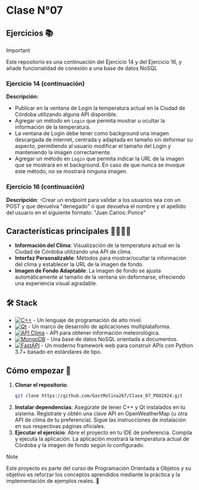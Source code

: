# Clase N°07
## Ejercicios 📚

> [!IMPORTANT]
> Este repositorio es una continuación del Ejercicio 14 y del Ejercicio 16, y añade funcionalidad de conexión a una base de datos NoSQL

### Ejercicio 14 (continuación)
**Descripción:**
- Publicar en la ventana de Login la temperatura actual en la Ciudad de Córdoba utilizando alguna API disponible.
- Agregar un método en `Login` que permita mostrar u ocultar la información de la temperatura.
- La ventana de Login debe tener como background una imagen descargada de internet, centrada y adaptada en tamaño sin deformar su aspecto, permitiendo al usuario modificar el tamaño del Login y manteniendo la imagen correctamente.
- Agregar un método en `Login` que permita indicar la URL de la imagen que se mostrará en el background. En caso de que nunca se invoque este método, no se mostrará ninguna imagen.

### Ejercicio 16 (continuación)
**Descripción**:
-Crear un endpoint para validar a los usuarios sea con un POST y que devuelva "denegado" o que devuelva el nombre y el apellido del usuario en el siguiente formato: "Juan Carlos::Ponce"

## Características principales 🙋‍♂️🙋‍♀️

- **Información del Clima**: Visualización de la temperatura actual en la Ciudad de Córdoba utilizando una API de clima.
- **Interfaz Personalizable**: Métodos para mostrar/ocultar la información del clima y establecer la URL de la imagen de fondo.
- **Imagen de Fondo Adaptable**: La imagen de fondo se ajusta automáticamente al tamaño de la ventana sin deformarse, ofreciendo una experiencia visual agradable.

## 🛠️ Stack

- [![C++][cplusplus-badge]][cplusplus-url] - Un lenguaje de programación de alto nivel.
- [![Qt][qt-badge]][qt-url] - Un marco de desarrollo de aplicaciones multiplataforma.
- [![API Clima][api-clima-badge]][api-clima-url] - API para obtener información meteorológica.
- [![MongoDB][mongodb-badge]][mongodb-url] - Una base de datos NoSQL orientada a documentos.
- [![FastAPI][fastapi-badge]][fastapi-url] - Un moderno framework web para construir APIs con Python 3.7+ basado en estándares de tipo.

[qt-url]: https://www.qt.io/
[qt-badge]: https://img.shields.io/badge/Qt-41CD52?style=for-the-badge&logo=Qt&logoColor=white
[cplusplus-url]: https://es.wikipedia.org/wiki/C%2B%2B
[cplusplus-badge]: https://img.shields.io/badge/C++-00599C?style=for-the-badge&logo=c%2B%2B&logoColor=white
[api-clima-url]: https://openweathermap.org/api
[api-clima-badge]: https://img.shields.io/badge/Weather%20API-0078D4?style=for-the-badge&logo=weather&logoColor=white
[mongodb-url]: https://www.mongodb.com/
[mongodb-badge]: https://img.shields.io/badge/MongoDB-47A248?style=for-the-badge&logo=MongoDB&logoColor=white
[fastapi-url]: https://fastapi.tiangolo.com/
[fastapi-badge]: https://img.shields.io/badge/FastAPI-009688?style=for-the-badge&logo=FastAPI&logoColor=white

## Cómo empezar 🚀

1. **Clonar el repositorio**:
   ```bash
   git clone https://github.com/GastMolina267/Clase_07_POO2024.git
2. **Instalar dependencias**:
  Asegúrate de tener C++ y Qt instalados en tu sistema.
  Regístrate y obtén una clave API en OpenWeatherMap (u otra API de clima de tu preferencia).
  Sigue las instrucciones de instalación en sus respectivas páginas oficiales.
3. **Ejecutar el ejercicio**:
  Abre el proyecto en tu IDE de preferencia.
  Compila y ejecuta la aplicación.
  La aplicación mostrará la temperatura actual de Córdoba y la imagen de fondo según lo configurado.
>[!NOTE]
>Este proyecto es parte del curso de Programación Orientada a Objetos y su objetivo es reforzar los conceptos aprendidos mediante la práctica y la implementación de ejemplos reales. 🤝
